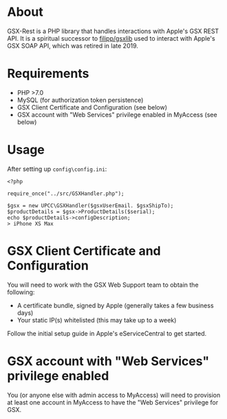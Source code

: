 About
=====

GSX-Rest is a PHP library that handles interactions with Apple's GSX REST API. It is a spiritual successor to [filipp/gsxlib][1] 
used to interact with Apple's GSX SOAP API, which was retired in late 2019.

Requirements
===========

- PHP >7.0
- MySQL (for authorization token persistence)
- GSX Client Certificate and Configuration (see below)
- GSX account with "Web Services" privilege enabled in MyAccess (see below)


Usage
=====

After setting up `config\config.ini`:

    <?php
    
    require_once("../src/GSXHandler.php");
    
    $gsx = new UPCC\GSXHandler($gsxUserEmail. $gsxShipTo);
    $productDetails = $gsx->ProductDetails($serial);
    echo $productDetails->configDescription;
    > iPhone XS Max

GSX Client Certificate and Configuration
===

You will need to work with the GSX Web Support team to obtain the following:

  * A certificate bundle, signed by Apple (generally takes a few business days)
  * Your static IP(s) whitelisted (this may take up to a week)
  
Follow the initial setup guide in Apple's eServiceCentral to get started.

GSX account with "Web Services" privilege enabled
===

You (or anyone else with admin access to MyAccess) will need to provision at least one account
in MyAccess to have the "Web Services" privilege for GSX.

[1]: https://github.com/filipp/gsxlib
